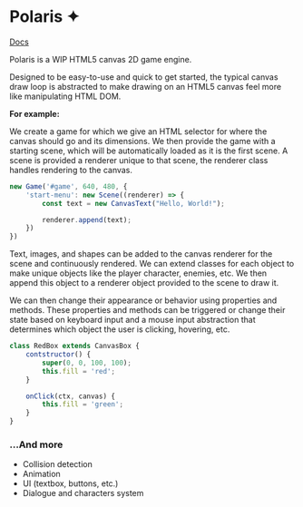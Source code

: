 # Polaris ✦

[Docs](https://github.com/electrikmilk/polaris/wiki)

Polaris is a WIP HTML5 canvas 2D game engine.

Designed to be easy-to-use and quick to get started, the typical canvas draw loop is abstracted to make drawing on an HTML5 canvas feel more like manipulating HTML DOM.

**For example:**

We create a game for which we give an HTML selector for where the canvas should go and its dimensions. We then provide the game with a starting scene, which will be automatically loaded as it is the first scene. A scene is provided a renderer unique to that scene, the renderer class handles rendering to the canvas.

```javascript
new Game('#game', 640, 480, {
    'start-menu': new Scene((renderer) => {
        const text = new CanvasText("Hello, World!");

        renderer.append(text);
    })
})
```

Text, images, and shapes can be added to the canvas renderer for the scene and continuously rendered. We can extend classes for each
object to make unique objects like the player character, enemies, etc. We then append this object to a renderer object provided to the scene to draw it.

We can then change their appearance or behavior using properties and methods. These properties and methods can be
triggered or change their state based on keyboard input and a mouse input abstraction that determines which object the user is clicking, hovering, etc.

```javascript
class RedBox extends CanvasBox {
    contstructor() {
        super(0, 0, 100, 100);
        this.fill = 'red';
    }

    onClick(ctx, canvas) {
        this.fill = 'green';
    }
}
```

### ...And more

- Collision detection
- Animation
- UI (textbox, buttons, etc.)
- Dialogue and characters system

